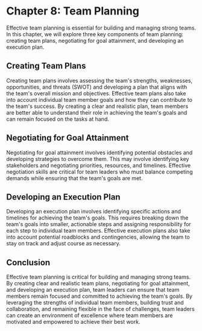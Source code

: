 # Chapter 8: Team Planning

Effective team planning is essential for building and managing strong teams. In this chapter, we will explore three key components of team planning: creating team plans, negotiating for goal attainment, and developing an execution plan.

## Creating Team Plans

Creating team plans involves assessing the team's strengths, weaknesses, opportunities, and threats (SWOT) and developing a plan that aligns with the team's overall mission and objectives. Effective team plans also take into account individual team member goals and how they can contribute to the team's success. By creating a clear and realistic plan, team members are better able to understand their role in achieving the team's goals and can remain focused on the tasks at hand.

## Negotiating for Goal Attainment

Negotiating for goal attainment involves identifying potential obstacles and developing strategies to overcome them. This may involve identifying key stakeholders and negotiating priorities, resources, and timelines. Effective negotiation skills are critical for team leaders who must balance competing demands while ensuring that the team's goals are met.

## Developing an Execution Plan

Developing an execution plan involves identifying specific actions and timelines for achieving the team's goals. This requires breaking down the team's goals into smaller, actionable steps and assigning responsibility for each step to individual team members. Effective execution plans also take into account potential roadblocks and contingencies, allowing the team to stay on track and adjust course as necessary.

## Conclusion

Effective team planning is critical for building and managing strong teams. By creating clear and realistic team plans, negotiating for goal attainment, and developing an execution plan, team leaders can ensure that team members remain focused and committed to achieving the team's goals. By leveraging the strengths of individual team members, building trust and collaboration, and remaining flexible in the face of challenges, team leaders can create an environment of excellence where team members are motivated and empowered to achieve their best work.
